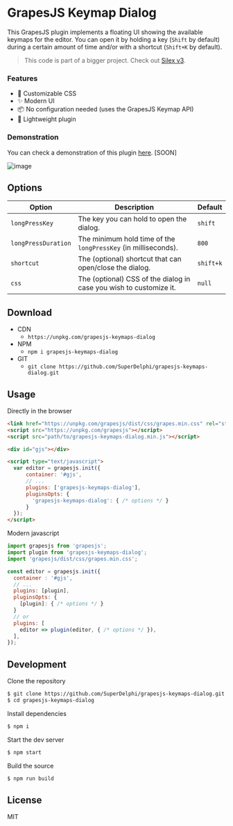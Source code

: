 # GrapesJS Keymap Dialog

This GrapesJS plugin implements a floating UI showing the available keymaps for the editor.
You can open it by holding a key (``Shift`` by default) during a certain amount of time and/or with a shortcut (``Shift+K`` by default).

> This code is part of a bigger project. Check out [Silex v3](https://github.com/silexlabs/Silex).

### Features

- 🎨 Customizable CSS
- ✨ Modern UI
- 📦 No configuration needed (uses the GrapesJS Keymap API)
- 🌿 Lightweight plugin

### Demonstration

You can check a demonstration of this plugin [here](##). [SOON]

![image](https://github.com/SuperDelphi/grapesjs-keymaps-dialog/assets/44942598/0e4ff5b2-1695-4ce2-9b16-7d331d7220b9)



## Options

| Option | Description | Default |
|-|-|-
| `longPressKey` | The key you can hold to open the dialog. | `shift` |
| `longPressDuration` | The minimum hold time of the ``longPressKey`` (in milliseconds). | `800`
| `shortcut` | The (optional) shortcut that can open/close the dialog. | `shift+k`
| `css` | The (optional) CSS of the dialog in case you wish to customize it. | `null`



## Download

* CDN
  * `https://unpkg.com/grapesjs-keymaps-dialog`
* NPM
  * `npm i grapesjs-keymaps-dialog`
* GIT
  * `git clone https://github.com/SuperDelphi/grapesjs-keymaps-dialog.git`



## Usage

Directly in the browser
```html
<link href="https://unpkg.com/grapesjs/dist/css/grapes.min.css" rel="stylesheet"/>
<script src="https://unpkg.com/grapesjs"></script>
<script src="path/to/grapesjs-keymaps-dialog.min.js"></script>

<div id="gjs"></div>

<script type="text/javascript">
  var editor = grapesjs.init({
      container: '#gjs',
      // ...
      plugins: ['grapesjs-keymaps-dialog'],
      pluginsOpts: {
        'grapesjs-keymaps-dialog': { /* options */ }
      }
  });
</script>
```

Modern javascript
```js
import grapesjs from 'grapesjs';
import plugin from 'grapesjs-keymaps-dialog';
import 'grapesjs/dist/css/grapes.min.css';

const editor = grapesjs.init({
  container : '#gjs',
  // ...
  plugins: [plugin],
  pluginsOpts: {
    [plugin]: { /* options */ }
  }
  // or
  plugins: [
    editor => plugin(editor, { /* options */ }),
  ],
});
```



## Development

Clone the repository

```sh
$ git clone https://github.com/SuperDelphi/grapesjs-keymaps-dialog.git
$ cd grapesjs-keymaps-dialog
```

Install dependencies

```sh
$ npm i
```

Start the dev server

```sh
$ npm start
```

Build the source

```sh
$ npm run build
```



## License

MIT
